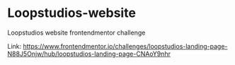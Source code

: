 # Loopstudios-website
Loopstudios website frontendmentor challenge

Link: https://www.frontendmentor.io/challenges/loopstudios-landing-page-N88J5Onjw/hub/loopstudios-landing-page-CNAoY9nhr
